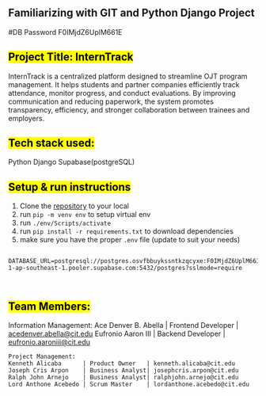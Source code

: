 ## Familiarizing with GIT and Python Django Project

#DB Password
F0IMjdZ6UplM661E


## <mark>Project Title: InternTrack</mark>
InternTrack is a centralized platform designed to streamline OJT program management. It helps students and partner companies efficiently track attendance, monitor progress, and conduct evaluations. By improving communication and reducing paperwork, the system promotes transparency, efficiency, and stronger collaboration between trainees and employers.

## <mark>Tech stack used: </mark>
Python
Django
Supabase(postgreSQL)

## <mark>Setup & run instructions</mark>
1. Clone the [repository](https://github.com/aceuda/CSIT327-G2-InternTrack.git) to your local
2. run `pip -m venv env` to setup virtual env
2. run `./env/Scripts/activate`
3. run `pip install -r requirements.txt` to download dependencies
3. make sure you have the proper `.env` file (update to suit your needs)
```
    DATABASE_URL=postgresql://postgres.osvfbbuykssntkzqcyxe:F0IMjdZ6UplM661E@aws-1-ap-southeast-1.pooler.supabase.com:5432/postgres?sslmode=require

    

```
## <mark>Team Members: 
Information Management:
    Ace Denver B. Abella | Frontend Developer | acedenver.abella@cit.edu
    Eufronio Aaron III   | Backend Developer  | eufronio.aaroniii@cit.edu

    Project Management:
    Kenneth Alicaba      | Product Owner   | kenneth.alicaba@cit.edu
    Joseph Cris Arpon    | Business Analyst| josephcris.arpon@cit.edu
    Ralph John Arnejo    | Business Analyst| ralphjohn.arnejo@cit.edu
    Lord Anthone Acebedo | Scrum Master    | lordanthone.acebedo@cit.edu

</mark>




